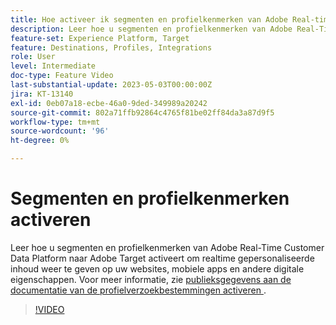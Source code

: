 ```yaml
---
title: Hoe activeer ik segmenten en profielkenmerken van Adobe Real-time CDP aan Adobe Target?
description: Leer hoe u segmenten en profielkenmerken van Adobe Real-Time Customer Data Platform naar Adobe Target activeert om realtime gepersonaliseerde inhoud weer te geven op uw websites, mobiele apps en andere digitale eigenschappen.
feature-set: Experience Platform, Target
feature: Destinations, Profiles, Integrations
role: User
level: Intermediate
doc-type: Feature Video
last-substantial-update: 2023-05-03T00:00:00Z
jira: KT-13140
exl-id: 0eb07a18-ecbe-46a0-9ded-349989a20242
source-git-commit: 802a71ffb92864c4765f81be02ff84da3a87d9f5
workflow-type: tm+mt
source-wordcount: '96'
ht-degree: 0%

---
```


# Segmenten en profielkenmerken activeren

Leer hoe u segmenten en profielkenmerken van Adobe Real-Time Customer Data Platform naar Adobe Target activeert om realtime gepersonaliseerde inhoud weer te geven op uw websites, mobiele apps en andere digitale eigenschappen. Voor meer informatie, zie [ publieksgegevens aan de documentatie van de profielverzoekbestemmingen activeren ](https://experienceleague.adobe.com/docs/experience-platform/destinations/ui/activate/activate-profile-request-destinations.html?lang=nl-NL).

>[!VIDEO](https://video.tv.adobe.com/v/3447361/?learn=on&captions=dut)
